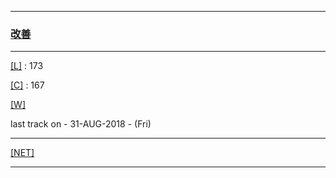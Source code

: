 
---

### [改善](https://en.wikipedia.org/wiki/Kaizen)

---

[[L]](https://github.com/ttltrk/ELSE/blob/master/LAN/ENG/LAN.MD) : 173

[[C]](https://github.com/ttltrk/PRG/blob/master/CODING.MD) : 167

[[W]](https://github.com/ttltrk/ELSE/blob/master/PWR/PWR.MD)

last track on - 31-AUG-2018 - (Fri)

---

[[NET]](http://ttltrk.net/)

---
